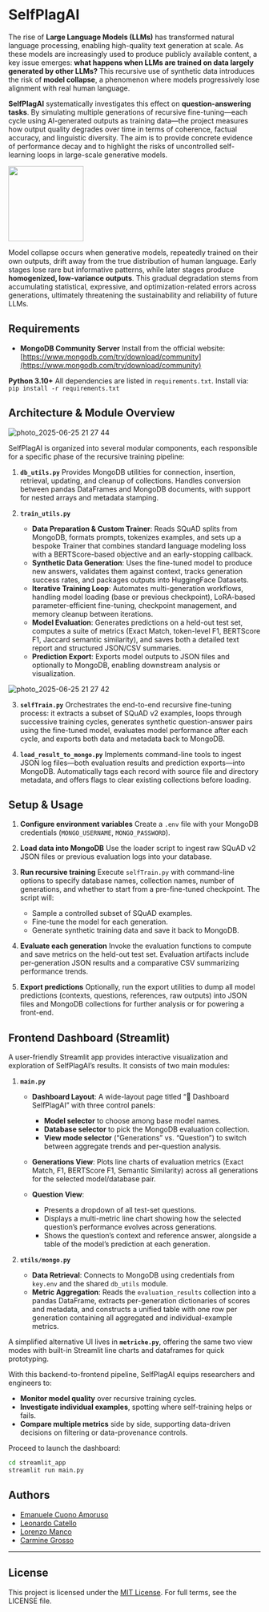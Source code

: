 # SelfPlagAI

The rise of **Large Language Models (LLMs)** has transformed natural language processing, enabling high-quality text generation at scale. As these models are increasingly used to produce publicly available content, a key issue emerges: **what happens when LLMs are trained on data largely generated by other LLMs?** This recursive use of synthetic data introduces the risk of **model collapse**, a phenomenon where models progressively lose alignment with real human language.

**SelfPlagAI** systematically investigates this effect on **question-answering tasks**. By simulating multiple generations of recursive fine-tuning—each cycle using AI-generated outputs as training data—the project measures how output quality degrades over time in terms of coherence, factual accuracy, and linguistic diversity. The aim is to provide concrete evidence of performance decay and to highlight the risks of uncontrolled self-learning loops in large-scale generative models.

<img src="https://github.com/user-attachments/assets/e2093380-2f08-4c22-95ac-9ead605a5f06" width="150"/>

Model collapse occurs when generative models, repeatedly trained on their own outputs, drift away from the true distribution of human language. Early stages lose rare but informative patterns, while later stages produce **homogenized, low-variance outputs**. This gradual degradation stems from accumulating statistical, expressive, and optimization-related errors across generations, ultimately threatening the sustainability and reliability of future LLMs.


## Requirements

* **MongoDB Community Server**
  Install from the official website:
  [https://www.mongodb.com/try/download/community](https://www.mongodb.com/try/download/community)

**Python 3.10+**
  All dependencies are listed in `requirements.txt`. Install via:
  `pip install -r requirements.txt`


## Architecture & Module Overview

![photo_2025-06-25 21 27 44](https://github.com/user-attachments/assets/2736f6c3-ee4c-4f2f-b956-ce12abaa1c9d)


SelfPlagAI is organized into several modular components, each responsible for a specific phase of the recursive training pipeline:

1. **`db_utils.py`**
   Provides MongoDB utilities for connection, insertion, retrieval, updating, and cleanup of collections. Handles conversion between pandas DataFrames and MongoDB documents, with support for nested arrays and metadata stamping.

2. **`train_utils.py`**

   * **Data Preparation & Custom Trainer**: Reads SQuAD splits from MongoDB, formats prompts, tokenizes examples, and sets up a bespoke Trainer that combines standard language modeling loss with a BERTScore-based objective and an early-stopping callback.
   * **Synthetic Data Generation**: Uses the fine-tuned model to produce new answers, validates them against context, tracks generation success rates, and packages outputs into HuggingFace Datasets.
   * **Iterative Training Loop**: Automates multi-generation workflows, handling model loading (base or previous checkpoint), LoRA-based parameter-efficient fine-tuning, checkpoint management, and memory cleanup between iterations.
   * **Model Evaluation**: Generates predictions on a held-out test set, computes a suite of metrics (Exact Match, token-level F1, BERTScore F1, Jaccard semantic similarity), and saves both a detailed text report and structured JSON/CSV summaries.
   * **Prediction Export**: Exports model outputs to JSON files and optionally to MongoDB, enabling downstream analysis or visualization.

![photo_2025-06-25 21 27 42](https://github.com/user-attachments/assets/da6b7578-205f-4055-bf42-d519a8bd8758)


3. **`selfTrain.py`**
   Orchestrates the end-to-end recursive fine-tuning process: it extracts a subset of SQuAD v2 examples, loops through successive training cycles, generates synthetic question-answer pairs using the fine-tuned model, evaluates model performance after each cycle, and exports both data and metadata back to MongoDB.

4. **`load_result_to_mongo.py`**
   Implements command-line tools to ingest JSON log files—both evaluation results and prediction exports—into MongoDB. Automatically tags each record with source file and directory metadata, and offers flags to clear existing collections before loading.


## Setup & Usage

1. **Configure environment variables**
   Create a `.env` file with your MongoDB credentials (`MONGO_USERNAME`, `MONGO_PASSWORD`).

2. **Load data into MongoDB**
   Use the loader script to ingest raw SQuAD v2 JSON files or previous evaluation logs into your database.

3. **Run recursive training**
   Execute `selfTrain.py` with command-line options to specify database names, collection names, number of generations, and whether to start from a pre-fine-tuned checkpoint. The script will:

   * Sample a controlled subset of SQuAD examples.
   * Fine-tune the model for each generation.
   * Generate synthetic training data and save it back to MongoDB.

4. **Evaluate each generation**
   Invoke the evaluation functions to compute and save metrics on the held-out test set. Evaluation artifacts include per-generation JSON results and a comparative CSV summarizing performance trends.

5. **Export predictions**
   Optionally, run the export utilities to dump all model predictions (contexts, questions, references, raw outputs) into JSON files and MongoDB collections for further analysis or for powering a front-end.


## Frontend Dashboard (Streamlit)

A user-friendly Streamlit app provides interactive visualization and exploration of SelfPlagAI’s results. It consists of two main modules:

1. **`main.py`**

   * **Dashboard Layout**: A wide-layout page titled “🧠 Dashboard SelfPlagAI” with three control panels:

     * **Model selector** to choose among base model names.
     * **Database selector** to pick the MongoDB evaluation collection.
     * **View mode selector** (“Generations” vs. “Question”) to switch between aggregate trends and per-question analysis.
   * **Generations View**: Plots line charts of evaluation metrics (Exact Match, F1, BERTScore F1, Semantic Similarity) across all generations for the selected model/database pair.
   * **Question View**:

     * Presents a dropdown of all test-set questions.
     * Displays a multi-metric line chart showing how the selected question’s performance evolves across generations.
     * Shows the question’s context and reference answer, alongside a table of the model’s prediction at each generation.

2. **`utils/mongo.py`**

   * **Data Retrieval**: Connects to MongoDB using credentials from `key.env` and the shared `db_utils` module.
   * **Metric Aggregation**: Reads the `evaluation_results` collection into a pandas DataFrame, extracts per-generation dictionaries of scores and metadata, and constructs a unified table with one row per generation containing all aggregated and individual-example metrics.

A simplified alternative UI lives in **`metriche.py`**, offering the same two view modes with built-in Streamlit line charts and dataframes for quick prototyping.

With this backend-to-frontend pipeline, SelfPlagAI equips researchers and engineers to:

* **Monitor model quality** over recursive training cycles.
* **Investigate individual examples**, spotting where self-training helps or fails.
* **Compare multiple metrics** side by side, supporting data-driven decisions on filtering or data-provenance controls.

Proceed to launch the dashboard:

```bash
cd streamlit_app
streamlit run main.py
```


## Authors

* [Emanuele Cuono Amoruso](https://github.com/KaminariManu)
* [Leonardo Catello](https://github.com/Leonard2310)
* [Lorenzo Manco](https://github.com/Rasbon99)
* [Carmine Grosso](https://github.com/httpix3l)

---

## License

This project is licensed under the [MIT License](LICENSE). For full terms, see the LICENSE file.

